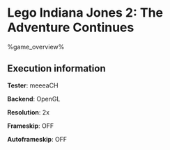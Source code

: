 # Lego Indiana Jones 2: The Adventure Continues

%game_overview%

## Execution information

**Tester**: meeeaCH

**Backend**: OpenGL

**Resolution**: 2x

**Frameskip**: OFF

**Autoframeskip**: OFF